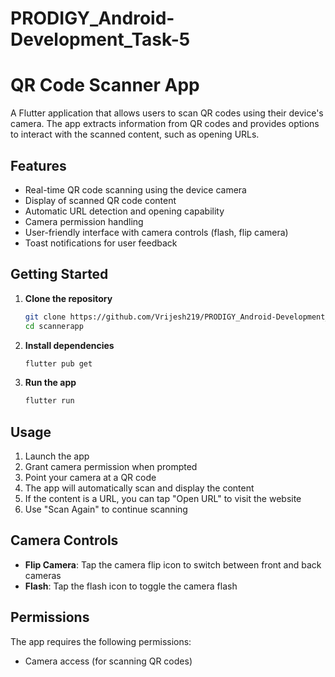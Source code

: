 # PRODIGY_Android-Development_Task-5
# QR Code Scanner App

A Flutter application that allows users to scan QR codes using their device's camera. The app extracts information from QR codes and provides options to interact with the scanned content, such as opening URLs.

## Features

- Real-time QR code scanning using the device camera
- Display of scanned QR code content
- Automatic URL detection and opening capability
- Camera permission handling
- User-friendly interface with camera controls (flash, flip camera)
- Toast notifications for user feedback


## Getting Started

1. **Clone the repository**
   ```bash
   git clone https://github.com/Vrijesh219/PRODIGY_Android-Development_Task-5.git
   cd scannerapp
   ```

2. **Install dependencies**
   ```bash
   flutter pub get
   ```

3. **Run the app**
   ```bash
   flutter run
   ```

## Usage

1. Launch the app
2. Grant camera permission when prompted
3. Point your camera at a QR code
4. The app will automatically scan and display the content
5. If the content is a URL, you can tap "Open URL" to visit the website
6. Use "Scan Again" to continue scanning

## Camera Controls

- **Flip Camera**: Tap the camera flip icon to switch between front and back cameras
- **Flash**: Tap the flash icon to toggle the camera flash

## Permissions

The app requires the following permissions:
- Camera access (for scanning QR codes)


